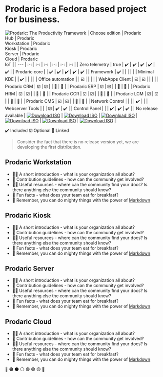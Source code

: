 # Prodaric is a Fedora based project for business.

![Prodaric: The Productivity Framework](https://prodaric.com/images/splash.png)
| Choose edition | Prodaric <br /> Hub | Prodaric <br /> Workstation | Prodaric <br /> Kiosk | Prodaric <br /> Server | Prodaric <br /> Cloud | Prodaric <br /> IoT |
| ---	| :-:	| :-:	| :-:	| :-:	| :-:	| :-:	|
|  Zero telemetry | true | :heavy_check_mark: | :heavy_check_mark: | :heavy_check_mark: | :heavy_check_mark:	| :heavy_check_mark: |
|  Prodaric core |  | :heavy_check_mark: | :heavy_check_mark: | :heavy_check_mark: | :heavy_check_mark:	| :heavy_check_mark: |
|  Framework	| :heavy_check_mark: |  | 	| 	| 	|
|  Minimal KDE |  | :heavy_check_mark: | 	| 	| 	|
|  Office automation	| 	| :ballot_box_with_check:	| 	| 	| 	|
|  WebApps Client 	| :ballot_box_with_check: | :ballot_box_with_check:	| 	| 	| 	|
|  Prodaric CRM	| :ballot_box_with_check: | :ballot_box_with_check:	| 	| :link:	| :link:	|
|  Prodaric ERP	| :ballot_box_with_check: | :ballot_box_with_check:	| 	| :link:	| :link:	|
|  Prodaric HRM	| :ballot_box_with_check: | :ballot_box_with_check:	| 	| :link:	| :link:	|
|  Prodaric CCR | :ballot_box_with_check:	| :ballot_box_with_check:	| 	| :link:	| :link:	|
|  Prodaric LCM	| :ballot_box_with_check: | :ballot_box_with_check:	| 	| :link:	| :link:	|
|  Prodaric CMS	| :ballot_box_with_check: | :ballot_box_with_check:	| 	| :link:	| :link:	|
|  Network Control	|	 | 	| 	| :heavy_check_mark:	| 	|
| Webserver Tools	| 	| 	| :ballot_box_with_check:	| :heavy_check_mark:	| :heavy_check_mark: |
| Control Panel	| 	| 	| :heavy_check_mark:	| :heavy_check_mark:	| :heavy_check_mark: |
| No release available	| [![Download ISO](https://prodaric.com/images/download.svg "Download ISO")](https://prodaric.com) | [![Download ISO](https://prodaric.com/images/download.svg "Download ISO")](https://prodaric.com) | [![Download ISO](https://prodaric.com/images/download.svg "Download ISO")](https://prodaric.com) | [![Download ISO](https://prodaric.com/images/download.svg "Download ISO")](https://prodaric.com) | [![Download ISO](https://prodaric.com/images/download.svg "Download ISO")](https://prodaric.com) | [![Download ISO](https://prodaric.com/images/download.svg "Download ISO")](https://prodaric.com/) |

:heavy_check_mark: Included 
:ballot_box_with_check:	Optional 
:link: Linked 

> Consider the fact that there is no release version yet, we are developing the first distribution.

## Prodaric Workstation

- 🙋‍♀️ A short introduction - what is your organization all about?
- 🌈 Contribution guidelines - how can the community get involved?
- 👩‍💻 Useful resources - where can the community find your docs? Is there anything else the community should know?
- 🍿 Fun facts - what does your team eat for breakfast?
- 🧙 Remember, you can do mighty things with the power of [Markdown](https://docs.github.com/github/writing-on-github/getting-started-with-writing-and-formatting-on-github/basic-writing-and-formatting-syntax)

 ## Prodaric Kiosk

- 🙋‍♀️ A short introduction - what is your organization all about?
- 🌈 Contribution guidelines - how can the community get involved?
- 👩‍💻 Useful resources - where can the community find your docs? Is there anything else the community should know?
- 🍿 Fun facts - what does your team eat for breakfast?
- 🧙 Remember, you can do mighty things with the power of [Markdown](https://docs.github.com/github/writing-on-github/getting-started-with-writing-and-formatting-on-github/basic-writing-and-formatting-syntax)

 ## Prodaric Server

- 🙋‍♀️ A short introduction - what is your organization all about?
- 🌈 Contribution guidelines - how can the community get involved?
- 👩‍💻 Useful resources - where can the community find your docs? Is there anything else the community should know?
- 🍿 Fun facts - what does your team eat for breakfast?
- 🧙 Remember, you can do mighty things with the power of [Markdown](https://docs.github.com/github/writing-on-github/getting-started-with-writing-and-formatting-on-github/basic-writing-and-formatting-syntax)

 ## Prodaric Cloud

- 🙋‍♀️ A short introduction - what is your organization all about?
- 🌈 Contribution guidelines - how can the community get involved?
- 👩‍💻 Useful resources - where can the community find your docs? Is there anything else the community should know?
- 🍿 Fun facts - what does your team eat for breakfast?
- 🧙 Remember, you can do mighty things with the power of [Markdown](https://docs.github.com/github/writing-on-github/getting-started-with-writing-and-formatting-on-github/basic-writing-and-formatting-syntax)

🔴 🟠 ⚫ ⚪ 🟣 🟢 🟡 🔵

